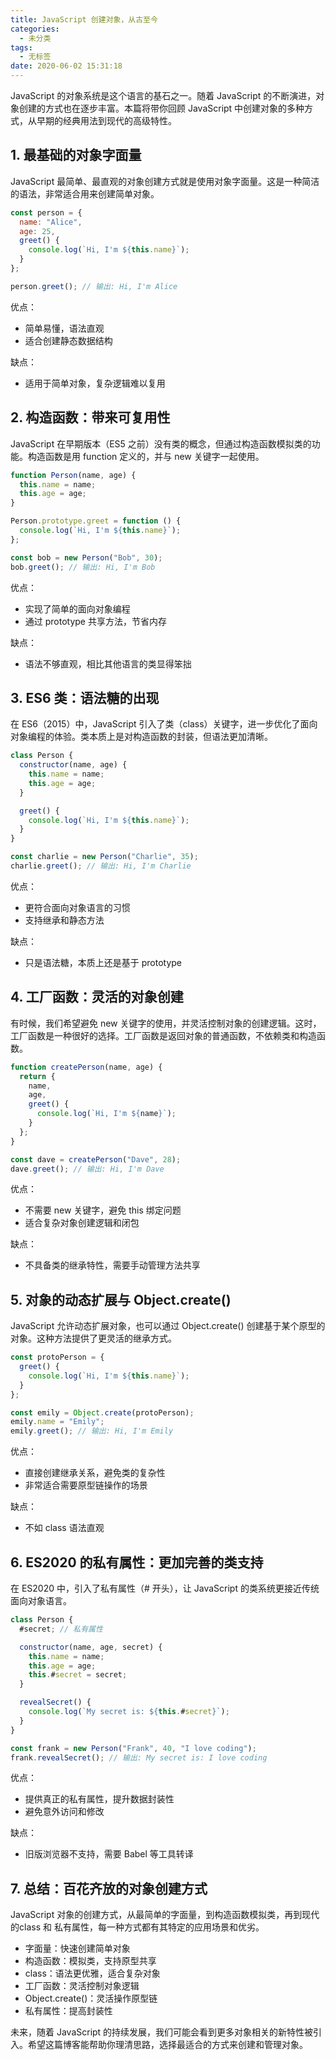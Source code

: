 ```yaml
---
title: JavaScript 创建对象，从古至今
categories:
  - 未分类
tags:
  - 无标签
date: 2020-06-02 15:31:18
---
```


<script setup lang="ts">
import PostHeader from '../../_components/PostHeader.vue'
</script>

<PostHeader :postId='2600217392' />

JavaScript 的对象系统是这个语言的基石之一。随着 JavaScript 的不断演进，对象创建的方式也在逐步丰富。本篇将带你回顾 JavaScript 中创建对象的多种方式，从早期的经典用法到现代的高级特性。

## 1. 最基础的对象字面量

JavaScript 最简单、最直观的对象创建方式就是使用对象字面量。这是一种简洁的语法，非常适合用来创建简单对象。

```javascript
const person = {
  name: "Alice",
  age: 25,
  greet() {
    console.log(`Hi, I'm ${this.name}`);
  }
};

person.greet(); // 输出: Hi, I'm Alice
```

优点：

-	简单易懂，语法直观
-	适合创建静态数据结构

缺点：

-	适用于简单对象，复杂逻辑难以复用

## 2. 构造函数：带来可复用性

JavaScript 在早期版本（ES5 之前）没有类的概念，但通过构造函数模拟类的功能。构造函数是用 function 定义的，并与 new 关键字一起使用。

```javascript
function Person(name, age) {
  this.name = name;
  this.age = age;
}

Person.prototype.greet = function () {
  console.log(`Hi, I'm ${this.name}`);
};

const bob = new Person("Bob", 30);
bob.greet(); // 输出: Hi, I'm Bob
```

优点：

-	实现了简单的面向对象编程
-	通过 prototype 共享方法，节省内存

缺点：

-	语法不够直观，相比其他语言的类显得笨拙

## 3. ES6 类：语法糖的出现

在 ES6（2015）中，JavaScript 引入了类（class）关键字，进一步优化了面向对象编程的体验。类本质上是对构造函数的封装，但语法更加清晰。

```javascript
class Person {
  constructor(name, age) {
    this.name = name;
    this.age = age;
  }

  greet() {
    console.log(`Hi, I'm ${this.name}`);
  }
}

const charlie = new Person("Charlie", 35);
charlie.greet(); // 输出: Hi, I'm Charlie
```

优点：

-	更符合面向对象语言的习惯
-	支持继承和静态方法

缺点：

-	只是语法糖，本质上还是基于 prototype

## 4. 工厂函数：灵活的对象创建

有时候，我们希望避免 new 关键字的使用，并灵活控制对象的创建逻辑。这时，工厂函数是一种很好的选择。工厂函数是返回对象的普通函数，不依赖类和构造函数。

```javascript
function createPerson(name, age) {
  return {
    name,
    age,
    greet() {
      console.log(`Hi, I'm ${name}`);
    }
  };
}

const dave = createPerson("Dave", 28);
dave.greet(); // 输出: Hi, I'm Dave
```

优点：

-	不需要 new 关键字，避免 this 绑定问题
-	适合复杂对象创建逻辑和闭包

缺点：

-	不具备类的继承特性，需要手动管理方法共享

## 5. 对象的动态扩展与 Object.create()

JavaScript 允许动态扩展对象，也可以通过 Object.create() 创建基于某个原型的对象。这种方法提供了更灵活的继承方式。

```javascript
const protoPerson = {
  greet() {
    console.log(`Hi, I'm ${this.name}`);
  }
};

const emily = Object.create(protoPerson);
emily.name = "Emily";
emily.greet(); // 输出: Hi, I'm Emily
```

优点：

-	直接创建继承关系，避免类的复杂性
-	非常适合需要原型链操作的场景

缺点：

-	不如 class 语法直观

## 6. ES2020 的私有属性：更加完善的类支持

在 ES2020 中，引入了私有属性（# 开头），让 JavaScript 的类系统更接近传统面向对象语言。

```javascript
class Person {
  #secret; // 私有属性

  constructor(name, age, secret) {
    this.name = name;
    this.age = age;
    this.#secret = secret;
  }

  revealSecret() {
    console.log(`My secret is: ${this.#secret}`);
  }
}

const frank = new Person("Frank", 40, "I love coding");
frank.revealSecret(); // 输出: My secret is: I love coding
```

优点：

-	提供真正的私有属性，提升数据封装性
-	避免意外访问和修改

缺点：

-	旧版浏览器不支持，需要 Babel 等工具转译

## 7. 总结：百花齐放的对象创建方式

JavaScript 对象的创建方式，从最简单的字面量，到构造函数模拟类，再到现代的class 和 私有属性，每一种方式都有其特定的应用场景和优劣。

-	字面量：快速创建简单对象
-	构造函数：模拟类，支持原型共享
-	class：语法更优雅，适合复杂对象
-	工厂函数：灵活控制对象逻辑
-	Object.create()：灵活操作原型链
-	私有属性：提高封装性

未来，随着 JavaScript 的持续发展，我们可能会看到更多对象相关的新特性被引入。希望这篇博客能帮助你理清思路，选择最适合的方式来创建和管理对象。